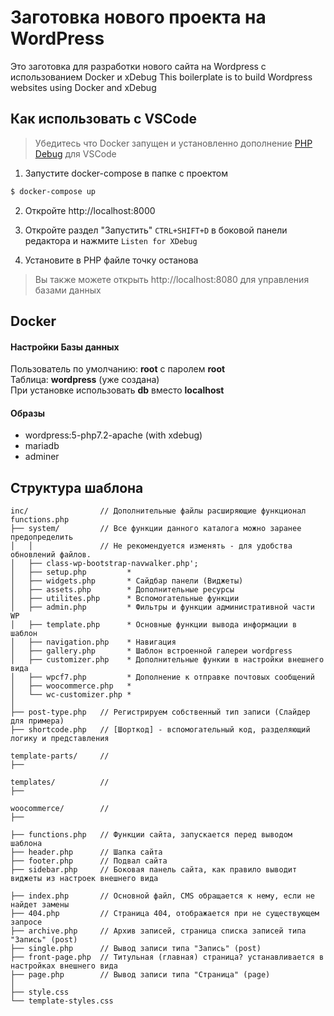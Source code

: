 # Заготовка нового проекта на WordPress

Это заготовка для разработки нового сайта на Wordpress с использованием Docker и xDebug
This boilerplate is to build Wordpress websites using Docker and xDebug

## Как использовать с VSCode

> Убедитесь что Docker запущен и установленно дополнение [PHP Debug](https://marketplace.visualstudio.com/items?itemName=felixfbecker.php-debug) для VSCode


1. Запустите docker-compose в папке с проектом
```sh
$ docker-compose up
```

2. Откройте http://localhost:8000

3. Откройте раздел "Запустить" `CTRL+SHIFT+D` в боковой панели редактора и нажмите `Listen for XDebug`

4. Установите в PHP файле точку останова

> Вы также можете открыть http://localhost:8080 для управления базами данных

## Docker ##
#### Настройки Базы данных ####
Пользователь по умолчанию: __root__ с паролем __root__  
Таблица: __wordpress__ (уже создана)  
При установке использовать __db__ вместо __localhost__  

#### Образы ####
- wordpress:5-php7.2-apache (with xdebug)
- mariadb
- adminer

## Структура шаблона ##

```
inc/                // Дополнительные файлы расширяющие функционал functions.php
├── system/         // Все функции данного каталога можно заранее предопределить
│   │               // Не рекомендуется изменять - для удобства обновлений файлов.
│   ├── class-wp-bootstrap-navwalker.php';
│   ├── setup.php         *
│   ├── widgets.php       * Сайдбар панели (Виджеты)
│   ├── assets.php        * Дополнительные ресурсы
│   ├── utilites.php      * Вспомогательные функции
│   ├── admin.php         * Фильтры и функции административной части WP
│   ├── template.php      * Основные функции вывода информации в шаблон
│   ├── navigation.php    * Навигация
│   ├── gallery.php       * Шаблон встроенной галереи wordpress
│   ├── customizer.php    * Дополнительные функии в настройки внешнего вида
│   ├── wpcf7.php         * Дополнение к отправке почтовых сообщений
│   ├── woocommerce.php   *
│   └── wc-customizer.php *
│
├── post-type.php   // Регистрируем собственный тип записи (Слайдер для примера)
├── shortcode.php   // [Шорткод] - вспомогательный код, разделяющий логику и представления

template-parts/     //
├──

templates/          //
├──

woocommerce/        //
├──

├── functions.php   // Функции сайта, запускается перед выводом шаблона
├── header.php      // Шапка сайта
├── footer.php      // Подвал сайта
├── sidebar.php     // Боковая панель сайта, как правило выводит виджеты из настроек внешнего вида

├── index.php       // Основной файл, CMS обращается к нему, если не найдет замены
├── 404.php         // Страница 404, отображается при не существующем запросе
├── archive.php     // Архив записей, страница списка записей типа "Запись" (post)
├── single.php      // Вывод записи типа "Запись" (post)
├── front-page.php  // Титульная (главная) страница? устанавливается в настройках внешнего вида
├── page.php        // Вывод записи типа "Страница" (page)
│
├── style.css
└── template-styles.css
```
